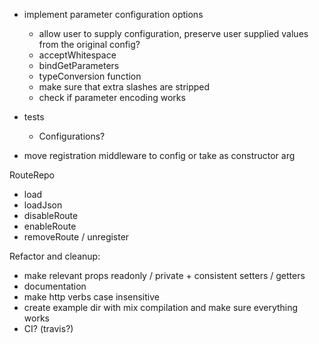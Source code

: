 - implement parameter configuration options
    - allow user to supply configuration, preserve user supplied values from the original config?
    - acceptWhitespace
    - bindGetParameters
    - typeConversion function
    - make sure that extra slashes are stripped
    - check if parameter encoding works

- tests
    - Configurations?

- move registration middleware to config or take as constructor arg

RouteRepo
- load
- loadJson
- disableRoute
- enableRoute
- removeRoute / unregister

Refactor and cleanup:
- make relevant props readonly / private + consistent setters / getters
- documentation
- make http verbs case insensitive
- create example dir with mix compilation and make sure everything works
- CI? (travis?)
